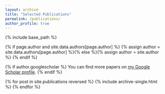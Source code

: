 ```yaml
---
layout: archive
title: "Selected Publications"
permalink: /publications/
author_profile: true
---
```


{% include base_path %}

{% if page.author and site.data.authors[page.author] %}
  {% assign author = site.data.authors[page.author] %}{% else %}{% assign author = site.author %}
{% endif %}

{% if author.googlescholar %}
  You can find more papers on <a href="{{author.googlescholar}}">my Google Scholar profile</a>.
{% endif %}

{% for post in site.publications reversed %}
  {% include archive-single.html %}
{% endfor %}
